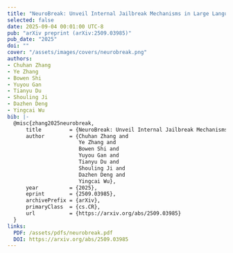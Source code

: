 ```yaml
---
title: "NeuroBreak: Unveil Internal Jailbreak Mechanisms in Large Language Models"
selected: false
date: 2025-09-04 00:01:00 UTC-8
pub: "arXiv preprint (arXiv:2509.03985)"
pub_date: "2025"
doi: ""
cover: "/assets/images/covers/neurobreak.png"
authors:
- Chuhan Zhang
- Ye Zhang
- Bowen Shi
- Yuyou Gan
- Tianyu Du
- Shouling Ji
- Dazhen Deng
- Yingcai Wu
bib: |-
  @misc{zhang2025neurobreak,
      title         = {NeuroBreak: Unveil Internal Jailbreak Mechanisms in Large Language Models},
      author        = {Chuhan Zhang and
                       Ye Zhang and
                       Bowen Shi and
                       Yuyou Gan and
                       Tianyu Du and
                       Shouling Ji and
                       Dazhen Deng and
                       Yingcai Wu},
      year          = {2025},
      eprint        = {2509.03985},
      archivePrefix = {arXiv},
      primaryClass  = {cs.CR},
      url           = {https://arxiv.org/abs/2509.03985}
  }
links:
  PDF: /assets/pdfs/neurobreak.pdf
  DOI: https://arxiv.org/abs/2509.03985
---
```

